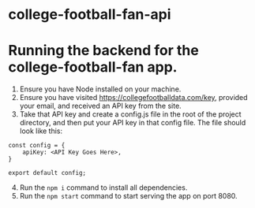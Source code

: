 # college-football-fan-api

# Running the backend for the college-football-fan app.
1. Ensure you have Node installed on your machine.
2. Ensure you have visited https://collegefootballdata.com/key, provided your email, and received an API key from the site.
3. Take that API key and create a config.js file in the root of the project directory, and then put your API key in that config file. The file should look like this:
```
const config = {
    apiKey: <API Key Goes Here>,
}

export default config;
```
4. Run the `npm i` command to install all dependencies.
5. Run the `npm start` command to start serving the app on port 8080.